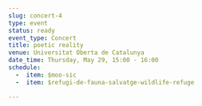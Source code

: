 ```yaml
---
slug: concert-4
type: event
status: ready
event_type: Concert
title: poetic reality
venue: Universitat Oberta de Catalunya
date_time: Thursday, May 29, 15:00 - 16:00
schedule:
  -  item: $moo-sic
  -  item: $refugi-de-fauna-salvatge-wildlife-refuge

---
```

